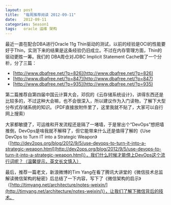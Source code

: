 ```yaml
---
layout: post
title:  "每周推荐阅读 2012-09-11"
date:   2012-09-11
categories: Season1
tags:   oracle 运维 架构
---
```


最近一直在配合DBA进行Oracle 11g Thin驱动的测试，以前的经验是OCI的性能要好于Thin，实测下来的结果是这条经验仍旧成立。不过在内存管理方面，Thin的驱动更胜一筹。我们的 DBA周仓对JDBC Implicit Statement Cache做了一个分析，分了三篇：

* [http://www.dbafree.net/?p=826](http://www.dbafree.net/?p=826)
* [http://www.dbafree.net/?p=847](http://www.dbafree.net/?p=847)
* [http://www.dbafree.net/?p=935](http://www.dbafree.net/?p=935)

第二篇推荐自第四届中国云计算大会，邓侃的《云存储系统设计》，讲得东西还是比较多的，不过这种大会嘛，也不会很深入，所以建议作为入门读物，了解下大型分布式存储系统的知识。（PDF直接放附件里了，这里我就不贴了，大家可以自行网上搜索）

大家都敏捷了，可运维和开发流程还是隔了一堵墙，于是冒出个“DevOps”想把墙推倒，DevOps是啥我就不解释了，但它能带来什么还是值得了解的《Use DevOps to Turn IT into a Strategic Weapon》（[http://dev2ops.org/blog/2012/9/5/use-devops-to-turn-it-into-a-strategic-weapon.html](http://dev2ops.org/blog/2012/9/5/use-devops-to-turn-it-into-a-strategic-weapon.html)），我们什么时候才能傍上DevOps这个流行词呢？（温馨提示，英文长文慎入）

最后，推荐一篇老文，新浪微博的Tim Yang在看了腾讯大讲堂的《微信技术总监解读微信架构的秘密》后总结了一下内容，写下了《微信架构的启示》（[http://timyang.net/architecture/notes-weixin/](http://timyang.net/architecture/notes-weixin/)），让我们了解下微信背后的技术。
 